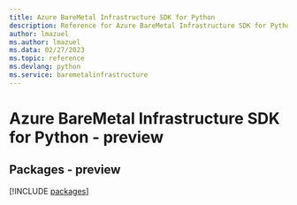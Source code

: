 ```yaml
---
title: Azure BareMetal Infrastructure SDK for Python
description: Reference for Azure BareMetal Infrastructure SDK for Python
author: lmazuel
ms.author: lmazuel
ms.data: 02/27/2023
ms.topic: reference
ms.devlang: python
ms.service: baremetalinfrastructure
---
```

# Azure BareMetal Infrastructure SDK for Python - preview
## Packages - preview
[!INCLUDE [packages](baremetal-infrastructure-index.md)]